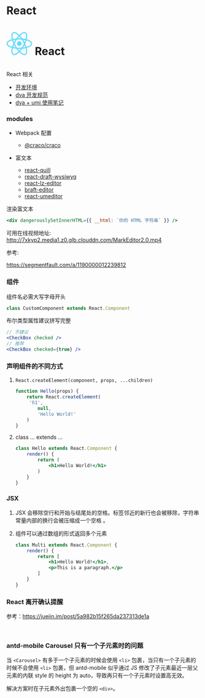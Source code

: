 # React

# <a href='https://reactjs.org' style="line-height:60px;vertical-align:middle;text-decoration:none;"><img alt='React' src='data:image/svg+xml;base64,PHN2ZyB4bWxucz0iaHR0cDovL3d3dy53My5vcmcvMjAwMC9zdmciIHZpZXdCb3g9Ii0xMS41IC0xMC4yMzE3NCAyMyAyMC40NjM0OCI+CiAgPHRpdGxlPlJlYWN0IExvZ288L3RpdGxlPgogIDxjaXJjbGUgY3g9IjAiIGN5PSIwIiByPSIyLjA1IiBmaWxsPSIjNjFkYWZiIi8+CiAgPGcgc3Ryb2tlPSIjNjFkYWZiIiBzdHJva2Utd2lkdGg9IjEiIGZpbGw9Im5vbmUiPgogICAgPGVsbGlwc2Ugcng9IjExIiByeT0iNC4yIi8+CiAgICA8ZWxsaXBzZSByeD0iMTEiIHJ5PSI0LjIiIHRyYW5zZm9ybT0icm90YXRlKDYwKSIvPgogICAgPGVsbGlwc2Ugcng9IjExIiByeT0iNC4yIiB0cmFuc2Zvcm09InJvdGF0ZSgxMjApIi8+CiAgPC9nPgo8L3N2Zz4K' height='60px' /> React</a>

React 相关

- [开发环境](开发环境.md)
- [dva 开发规范](开发文档.md)
- [dva + umi 使用笔记](dva使用.md)

### modules

- Webpack 配置
  - [@craco/craco](https://www.npmjs.com/package/@craco/craco)

- 富文本
  - [react-quill](https://github.com/zenoamaro/react-quill) 
  - [react-draft-wysiwyg](https://github.com/jpuri/react-draft-wysiwyg) 
  - [react-lz-editor](https://github.com/leejaen/react-lz-editor) 
  - [braft-editor](https://github.com/margox/braft-editor) 
  - [react-umeditor](https://github.com/liuhong1happy/react-umeditor) 

渲染富文本

```jsx
<div dangerouslySetInnerHTML={{ __html: `你的 HTML 字符串` }} />
```

可用在线视频地址: http://7xkyp2.media1.z0.glb.clouddn.com/MarkEditor2.0.mp4

参考:

https://segmentfault.com/a/1190000012239812

### 组件

组件名必需大写字母开头

```jsx
class CustomComponent extends React.Component
```

布尔类型属性建议拼写完整

```jsx
// 不建议
<CheckBox checked />
// 推荐
<CheckBox checked={true} />
```

### 声明组件的不同方式

1. `React.createElement(component, props, ...children)`

   ```jsx
   function Hello(props) {
       return React.createElement(
       	'h1',
           null,
           'Hello World!'
       )
   }
   ```

2. class ... extends ...

   ```jsx
   class Hello extends React.Component {
       render() {
           return (
               <h1>Hello World!</h1>
           )
       }
   }
   ```

### JSX

1. JSX 会移除空行和开始与结尾处的空格。标签邻近的新行也会被移除，字符串常量内部的换行会被压缩成一个空格 。

2. 组件可以通过数组的形式返回多个元素

   ```jsx
   class Multi extends React.Component {
       render() {
           return [
               <h1>Hello World!</h1>,
               <p>This is a paragraph.</p>
           ]
       }
   }
   ```


### React 离开确认提醒

参考：https://juejin.im/post/5a982b15f265da237313de1a

​	

### antd-mobile Carousel 只有一个子元素时的问题

当 `<Carousel>` 有多于一个子元素的时候会使用 `<li>` 包裹，当只有一个子元素的时候不会使用 `<li>` 包裹，但 antd-mobile 似乎通过 JS 修改了子元素最近一层父元素的内联 style 的 height 为 auto，导致再只有一个子元素时设置高无效。

解决方案时在子元素外出包裹一个空的 `<div>`。